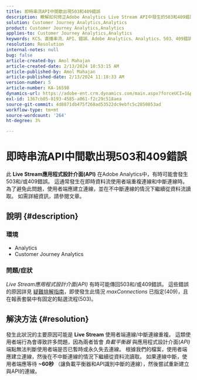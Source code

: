 ```yaml
---
title: 即時串流API中間歇出現503和409錯誤
description: 瞭解如何修正Adobe Analytics Live Stream API中發生的503和409錯誤。 請勿重複連線/中斷連線。
solution: Customer Journey Analytics,Analytics
product: Customer Journey Analytics,Analytics
applies-to: Customer Journey Analytics,Analytics
keywords: KCS、直播串流、API、錯誤、Adobe Analytics、Analytics、503、409錯誤
resolution: Resolution
internal-notes: null
bug: false
article-created-by: Amol Mahajan
article-created-date: 2/13/2024 10:53:15 AM
article-published-by: Amol Mahajan
article-published-date: 2/13/2024 11:18:33 AM
version-number: 5
article-number: KA-16598
dynamics-url: https://adobe-ent.crm.dynamics.com/main.aspx?forceUCI=1&pagetype=entityrecord&etn=knowledgearticle&id=6aee7610-5eca-ee11-9079-6045bd0065f9
exl-id: 1367cb05-8193-4585-a061-f2c29c518aea
source-git-commit: 4d8871db475f268ad53522dc9ebfc5c2850853ad
workflow-type: tm+mt
source-wordcount: '264'
ht-degree: 3%

---
```


# 即時串流API中間歇出現503和409錯誤


此 <b>Live Stream應用程式設計介面(API)</b> 在Adobe Analytics中，有時可能會發生503和/或409錯誤。 這通常發生在即時資料流使用者端重複連線和中斷連線時。 為了避免此問題，使用者端應建立連線，並在不中斷連線的情況下繼續從資料流讀取。 如需詳細資訊，請參閱文章。

## 說明 {#description}


### <b>環境</b>

- Analytics
- Customer Journey Analytics


### <b>問題/症狀</b>

*Live Stream應用程式設計介面(API)* 有時可能傳回503和/或409錯誤。 這些錯誤的原因詳見 [疑難排解指南](https://github.com/AdobeDocs/analytics-1.4-apis/blob/master/docs/live-stream-api/troubleshooting.md)，即使發生此情況 *maxConnections* 已指定(409)，且在報表套裝中有固定的點選流程(503)。


## 解決方法 {#resolution}


發生此狀況的主要原因可能是 <b>Live Stream</b> 使用者端連線/中斷連線重複。 這類使用者端行為會導致許多問題，因為兩者皆會 *負載平衡器* 與應用程式設計介面(*API)* 端點無法判斷使用者端是否已暫時或永久失去連線。 根據我們的檔案，使用者端應建立連線，然後在不中斷連線的情況下繼續從資料流讀取。 如果連線中斷，使用者端應等待 <b>~60秒</b> （讓負載平衡器和API識別中斷的連線），然後嘗試重新建立與API的連線。
